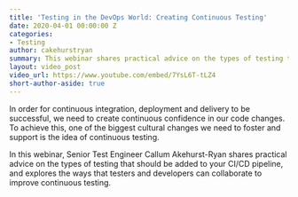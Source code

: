 ```yaml
---
title: 'Testing in the DevOps World: Creating Continuous Testing'
date: 2020-04-01 00:00:00 Z
categories:
- Testing
author: cakehurstryan
summary: This webinar shares practical advice on the types of testing that should be added to your CI/CD pipeline, and explores the ways that testers and developers can collaborate to improve continuous testing.
layout: video_post
video_url: https://www.youtube.com/embed/7YsL6T-tLZ4
short-author-aside: true
---
```


In order for continuous integration, deployment and delivery to be successful, we need to create continuous confidence in our code changes. To achieve this, one of the biggest cultural changes we need to foster and support is the idea of continuous testing.

In this webinar, Senior Test Engineer Callum Akehurst-Ryan shares practical advice on the types of testing that should be added to your CI/CD pipeline, and explores the ways that testers and developers can collaborate to improve continuous testing.
